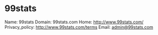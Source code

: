
# 99stats

Name: 99stats
Domain: 99stats.com
Home: http://www.99stats.com/
Privacy_policy: http://www.99stats.com/terms
Email: admin@99stats.com
